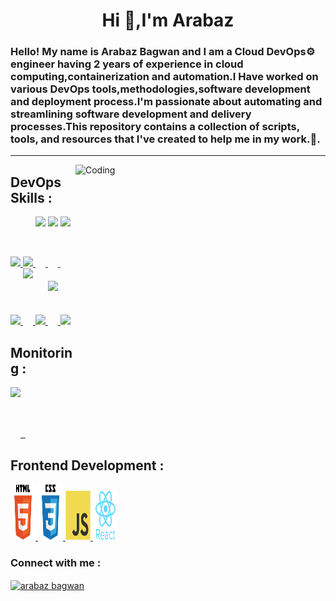 <h1 align="center">Hi 👋,I'm Arabaz </h1>
<h3 align="left">Hello! My name is Arabaz Bagwan and I am a Cloud DevOps⚙️ engineer having 2 years of experience in
    cloud computing,containerization and automation.I Have worked on various DevOps tools,methodologies,software
    development and deployment process.I'm passionate about automating and streamlining software development and
    delivery processes.This repository contains a collection of scripts, tools, and resources that I've
    created to help me in my work.🤖.</h3>
<hr>

<img align="right" alt="Coding" width="400" height="300" src="https://media.tenor.com/GfSX-u7VGM4AAAAM/coding.gif">

<h2 align="left">DevOps Skills :</h2>
<a href="https://aws.amazon.com/" rel="nofollow">
    <img src="https://camo.githubusercontent.com/6d9d7d13623d57e57f18107fe99905c9954f48ce790f69206fe33d511254544f/68747470733a2f2f7777772e766563746f726c6f676f2e7a6f6e652f6c6f676f732f616d617a6f6e5f6177732f616d617a6f6e5f6177732d69636f6e2e737667"
        height="80" data-canonical-src="https://www.vectorlogo.zone/logos/amazon_aws/amazon_aws-icon.svg"
        style="max-width: 100%;">
</a>
<a href="https://www.linux.org/" rel="nofollow">
    <img src="https://camo.githubusercontent.com/cb0738ef62409d4383697dba6b233e061ba1c9fad57e286c9232b7be97feb539/68747470733a2f2f7777772e766563746f726c6f676f2e7a6f6e652f6c6f676f732f6c696e75782f6c696e75782d69636f6e2e737667"
        height="80" data-canonical-src="https://www.vectorlogo.zone/logos/linux/linux-icon.svg"
        style="max-width: 100%;">
</a>
<a href="https://www.docker.com/" rel="nofollow" data-target="animated-image.originalLink">
    <img src="https://raw.githubusercontent.com/itsksaurabh/itsksaurabh/master/assets/docker.gif" height="80"
        style="max-width: 100%; display: inline-block;" data-target="animated-image.originalImage">
</a>

<a href="https://kubernetes.io/" rel="nofollow" data-target="animated-image.originalLink">
    <img src="https://raw.githubusercontent.com/itsksaurabh/itsksaurabh/master/assets/k8s.gif" height="80"
        style="max-width: 100%; display: inline-block;" data-target="animated-image.originalImage">
</a>
<a href="https://docs.gitlab.com/ee/ci/" rel="nofollow" data-target="animated-image.originalLink">
    <img src="https://raw.githubusercontent.com/itsksaurabh/itsksaurabh/master/assets/cicd.gif" height="80"
        style="max-width: 100%; display: inline-block;" data-target="animated-image.originalImage">
</a>

<a href="https://www.ansible.com/" rel="nofollow">
    <img src="https://camo.githubusercontent.com/deb558f6629474a8f95abfb9e875b127517b3ebcfbc20068d20b7918901fe721/68747470733a2f2f7777772e766563746f726c6f676f2e7a6f6e652f6c6f676f732f616e7369626c652f616e7369626c652d69636f6e2e737667"
        height="80" data-canonical-src="https://www.vectorlogo.zone/logos/ansible/ansible-icon.svg"
        style="max-width: 100%;">
</a>
<a href="https://www.terraform.io/" rel="nofollow" data-target="animated-image.originalLink">
    <img src="https://raw.githubusercontent.com/itsksaurabh/itsksaurabh/master/assets/terraform.gif" height="90"
        style="max-width: 100%; display: inline-block;" data-target="animated-image.originalImage">
</a>

<a href="https://www.jenkins.io/" rel="nofollow">
    <img src="https://raw.githubusercontent.com/DARK-art108/ItsRitesh/master/assets/ll.png" height="90"
        style="max-width: 100%;">
</a>
<a href="https://pages.github.com/?(null)" data-target="animated-image.originalLink">
    <img src="https://camo.githubusercontent.com/f5986f0f631b304f434616e3e416b5a8a83bc3a1e888747944f2dcb308d613e1/68747470733a2f2f6d656469612e67697068792e636f6d2f6d656469612f6b483144426b504e795a504f6b304278724d2f67697068792e676966"
        data-canonical-src="https://media.giphy.com/media/kH1DBkPNyZPOk0BxrM/giphy.gif" height="70"
        style="max-width: 100%; display: inline-block;" data-target="animated-image.originalImage">
</a>

<a href="https://code.visualstudio.com/" rel="nofollow">
    <img src="https://camo.githubusercontent.com/4d67389739aa53e876a878719fa61eeebea468ae0be6af71903fa8c4c9b72018/68747470733a2f2f692e67697068792e636f6d2f6d656469612f49647941514a564e326b56504e55726f6a4d2f3230302e77656270"
        height="70" data-canonical-src="https://i.giphy.com/media/IdyAQJVN2kVPNUrojM/200.webp" style="max-width: 100%;">
</a>
<h2 align="left">Monitoring : </h2>

<a href="https://grafana.com/" rel="nofollow" data-target="animated-image.originalLink">
    <img src="https://raw.githubusercontent.com/itsksaurabh/itsksaurabh/master/assets/grafana.gif" height="80"
        style="max-width: 100%; display: inline-block;" data-target="animated-image.originalImage">&nbsp;&nbsp;
</a>
<h2 align="left">Frontend Development : </h2>

<a href="https://www.w3.org/html/" target="_blank" rel="noreferrer"> <img
        src="https://raw.githubusercontent.com/devicons/devicon/master/icons/html5/html5-original-wordmark.svg"
        alt="html5" width="40" height="90" /> </a>
<a href="https://www.w3schools.com/css/" target="_blank" rel="noreferrer"> <img
        src="https://raw.githubusercontent.com/devicons/devicon/master/icons/css3/css3-original-wordmark.svg" alt="css3"
        width="40" height="90" /> </a>
<a href="https://developer.mozilla.org/en-US/docs/Web/JavaScript" target="_blank" rel="noreferrer"> <img
        src="https://raw.githubusercontent.com/devicons/devicon/master/icons/javascript/javascript-original.svg"
        alt="javascript" width="40" height="80" /> </a>
<a href="https://reactjs.org/" target="_blank" rel="noreferrer"> <img
        src="https://raw.githubusercontent.com/devicons/devicon/master/icons/react/react-original-wordmark.svg"
        alt="react" width="40" height="80" /> </a>
        <h3 align="left">Connect with me :</h3>
<p align="left">
    <a href="https://linkedin.com/in/arabaz bagwan" target="blank"><img align="center"
            src="https://raw.githubusercontent.com/rahuldkjain/github-profile-readme-generator/master/src/images/icons/Social/linked-in-alt.svg"
            alt="arabaz bagwan" height="30" width="90" /></a>
</p>



